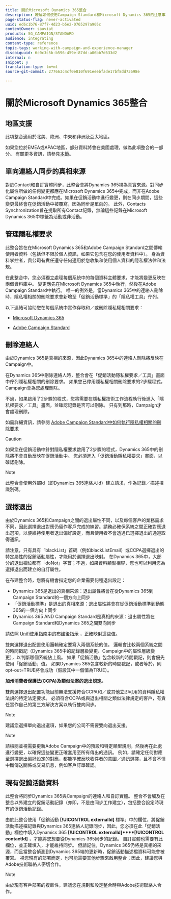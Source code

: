 ```yaml
---
title: 關於Microsoft Dynamics 365整合
description: 瞭解如何使用Campaign Standard和Microsoft Dynamics 365的注意事項和建議
page-status-flag: never-activated
uuid: ed6c1b76-87f7-4d23-b5e2-0765297a905c
contentOwner: sauviat
products: SG_CAMPAIGN/STANDARD
audience: integrating
content-type: reference
topic-tags: working-with-campaign-and-experience-manager
discoiquuid: 6c0c3c5b-b596-459e-87dd-a06bb7d633d2
internal: n
snippet: y
translation-type: tm+mt
source-git-commit: 277663c4cf0e810f691eeebfade17bf8dd73698e

---
```



# 關於Microsoft Dynamics 365整合

## 地區支援

此項整合適用於北美、歐洲、中東和非洲及亞太地區。

如果您位於EMEA或APAC地區，部分資料將會在美國處理，做為此項整合的一部分。 有關更多資訊，請參見[本節](../../reporting/using/about-dynamic-reports.md#dynamic-reporting-usage-agreement)。

## 單向連絡人同步的真相來源

對於Contact和自訂實體同步，此整合會將Dynamics 365視為真實來源。對同步化屬性所做的任何變更都應在Microsoft Dynamics 365中完成，而非在Adobe Campaign Standard中完成。如果在促銷活動中進行變更，則在同步期間，這些變更最終會在促銷活動中被覆寫，因為同步是單向的。  此外，Contacts Synchronization旨在提取所有Contact記錄，無論這些記錄在Microsoft Dynamics 365中標籤為活動或非活動。

## 管理隱私權要求

此整合旨在在Microsoft Dynamics 365和Adobe Campaign Standard之間傳輸使用者資料（包括但不限於個人資訊，如果它包含在您的使用者資料中）。  身為資料掌控者，貴公司有責任遵守任何適用於您收集和使用個人資料的隱私權法律和法規。

在此整合中，您必須獨立處理每個系統中的每個資料主體要求，才能將變更反映在兩個資料庫中。 變更應先在Microsoft Dynamics 365中執行，然後在Adobe Campaign Standard中執行。 唯一的例外是，當Dynamics 365中的連絡人刪除時，隱私權相關的刪除要求會新增至「促銷活動標準」的「隱私權工具」佇列。

以下連結可協助您在每個系統中實作存取和／或刪除隱私權相關要求：

* [Microsoft Dynamics 365](https://docs.microsoft.com/en-us/microsoft-365/compliance/gdpr-dsr-dynamics365?toc=/microsoft-365/enterprise/toc.json)

* [Adobe Campaign Standard](https://www.adobe.io/apis/experiencecloud/gdpr/docs.html)

## 刪除連絡人

由於Dynamics 365是真相的來源，因此Dynamics 365中的連絡人刪除將反映在Campaign中。

在Dynamics 365中刪除連絡人時，整合會在「促銷活動隱私權要求／工具」畫面中佇列隱私權相關的刪除要求。  如果您已停用隱私權相關刪除要求的2步驟程式，Campaign會為您處理刪除。

不過，如果啟用了2步驟的程式，您將需要在隱私權技術工作流程執行後進入「隱私權要求／工具」畫面，並確認記錄是否可以刪除。  只有到那時，Campaign才會處理刪除。

如需詳細資訊，請參閱 [Adobe Campaign Standard中如何執行隱私權相關的刪除要求](https://docs.adobe.com/content/help/en/campaign-learn/campaign-standard-tutorials/privacy/execute-privacy-requests.html)

>[!CAUTION]
>
>如果您在促銷活動中針對隱私權要求啟用了2步驟的程式，Dynamics 365中的刪除將不會自動反映在促銷活動中。  您必須進入「促銷活動隱私權要求」畫面，以確認刪除。

>[!NOTE]
>
>此整合會使用外部Id（即Dynamics 365連絡人Id）建立請求，作為記錄／描述檔識別碼。

## 選擇退出

由於Dynamics 365和Campaign之間的退出屬性不同，以及每個客戶的業務需求不同，因此選擇退出對應仍留作客戶完成的練習。請務必確保系統之間正確對應退出選項，以便維持使用者退出偏好設定，而且使用者不會透過已選擇退出的通道取得通訊。

請注意，只有具有「blackList」首碼（例如blackListEmail）或CCPA選擇退出的特定屬性的促銷活動屬性，才能用於選擇退出映射。  在Dynamics 365中，大部分的退出欄位都有「doNot」字首；不過，如果資料類型相容，您也可以利用您為選擇退出而建立的自訂屬性。

在布建整合時，您將有機會指定您的企業需要何種退出設定：

* Dynamics 365是退出的真相來源：退出屬性將會在從Dynamics 365到Campaign Standard的一個方向上同步
* 「促銷活動標準」是退出的真相來源：退出屬性將會在從促銷活動標準到動態365的一個方向上同步
* Dynamics 365 AND Campaign Standard是真相的來源：退出屬性將在Campaign Standard和Dynamics 365之間雙向同步

請依照 [Unifi使用指南中的布建後指示](https://drive.google.com/drive/folders/16seHF45e6bFxHX15zWLqFLEXymCuA_wn) ，正確映射這些值。

雙向選擇退出配置使用邏輯確定要寫入兩個系統的值。  邏輯會比較兩個系統之間的時間戳記（Dynamics 365中的記錄層級變更、Campaign中的屬性層級變更），以判斷哪個系統佔上風。  如果「促銷活動」包含較新的時間戳記，則會優先使用「促銷活動」值。  如果Dynamics 365包含較新的時間戳記，或者等於，則opt-out=TRUE將會成功（假設其中一個值為TRUE）。

**加州消費者保護法(CCPA)及類似法案的退出規定。**

雙向選擇退出配置功能目前無法支援符合CCPA和／或其他立即可用的資料隱私權法規的特定法定要求。 必須符合CCPA或與退出相關之類似法律規定的客戶，有責任實作自己的第三方解決方案以執行雙向同步。

>[!NOTE]
>
>建議您選擇單向退出選項，如果您的公司不需要雙向退出支援。

>[!NOTE]
>
>請檢閱並視需要更新Adobe Campaign中的預設和特定類型規則，然後再在此處進行變更，以確保這些變更正確套用至所有傳出的通訊。 例如，請確定任何對應至選擇退出偏好設定的對應，都能準確反映收件者的意圖／通訊選擇，且不會不慎中斷傳送關係或交易訊息，例如客戶訂單確認。

## 現有促銷活動資料

此整合將同步Dynamics 365與Campaign的連絡人和自訂實體。 整合不會觸及在整合以外建立的促銷活動記錄（亦即，不是由同步工作建立），包括整合設定時現有的促銷活動記錄。

由於此整合使用「促銷活動 **[!UICONTROL externalId]** 標準」中的欄位，將促銷活動描述檔記錄與Dynamics 365連絡人記錄同步，因此，您必須在此「促銷活動」欄位中填入Dynamics 365 **[!UICONTROL externalId]****[!UICONTROL contactId]** ，才能將您想要從Dynamics 365同步的記錄。  自訂實體也需要有此欄位，並正確填入，才能維持同步。  但請記住，Dynamics 365仍將是真相的來源，而且當整合偵測到Dynamics 365端的更新時，促銷活動描述檔資料可能會被覆寫。  視您現有的部署而定，也可能需要其他步驟來啟用整合；因此，建議您與Adobe技術聯絡人密切合作。

>[!NOTE]
>
>由於現有客戶部署的複雜性，建議您在規劃和設定整合時與Adobe技術聯絡人合作。
